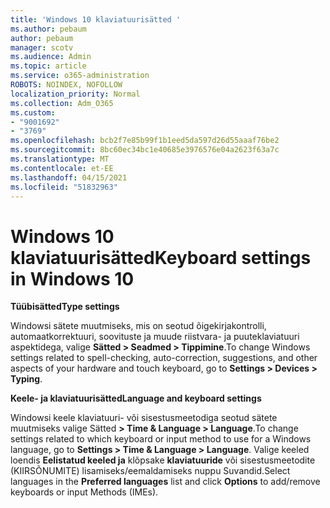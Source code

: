 ```yaml
---
title: 'Windows 10 klaviatuurisätted '
ms.author: pebaum
author: pebaum
manager: scotv
ms.audience: Admin
ms.topic: article
ms.service: o365-administration
ROBOTS: NOINDEX, NOFOLLOW
localization_priority: Normal
ms.collection: Adm_O365
ms.custom:
- "9001692"
- "3769"
ms.openlocfilehash: bcb2f7e85b99f1b1eed5da597d26d55aaaf76be2
ms.sourcegitcommit: 8bc60ec34bc1e40685e3976576e04a2623f63a7c
ms.translationtype: MT
ms.contentlocale: et-EE
ms.lasthandoff: 04/15/2021
ms.locfileid: "51832963"
---
```

# <a name="keyboard-settings-in-windows-10"></a><span data-ttu-id="79ad9-102">Windows 10 klaviatuurisätted</span><span class="sxs-lookup"><span data-stu-id="79ad9-102">Keyboard settings in Windows 10</span></span>

<span data-ttu-id="79ad9-103">**Tüübisätted**</span><span class="sxs-lookup"><span data-stu-id="79ad9-103">**Type settings**</span></span>

<span data-ttu-id="79ad9-104">Windowsi sätete muutmiseks, mis on seotud õigekirjakontrolli, automaatkorrektuuri, soovituste ja muude riistvara- ja puuteklaviatuuri aspektidega, valige **Sätted > Seadmed > Tippimine**.</span><span class="sxs-lookup"><span data-stu-id="79ad9-104">To change Windows settings related to spell-checking, auto-correction, suggestions, and other aspects of your hardware and touch keyboard, go to **Settings > Devices > Typing**.</span></span> 

<span data-ttu-id="79ad9-105">**Keele- ja klaviatuurisätted**</span><span class="sxs-lookup"><span data-stu-id="79ad9-105">**Language and keyboard settings**</span></span>

<span data-ttu-id="79ad9-106">Windowsi keele klaviatuuri- või sisestusmeetodiga seotud sätete muutmiseks valige Sätted **> Time & Language > Language**.</span><span class="sxs-lookup"><span data-stu-id="79ad9-106">To change settings related to which keyboard or input method to use for a Windows language, go to **Settings > Time & Language > Language**.</span></span> <span data-ttu-id="79ad9-107">Valige keeled loendis **Eelistatud keeled ja** klõpsake **klaviatuuride** või sisestusmeetodite (KIIRSÕNUMITE) lisamiseks/eemaldamiseks nuppu Suvandid.</span><span class="sxs-lookup"><span data-stu-id="79ad9-107">Select languages in the **Preferred languages** list and click **Options** to add/remove keyboards or input Methods (IMEs).</span></span>
